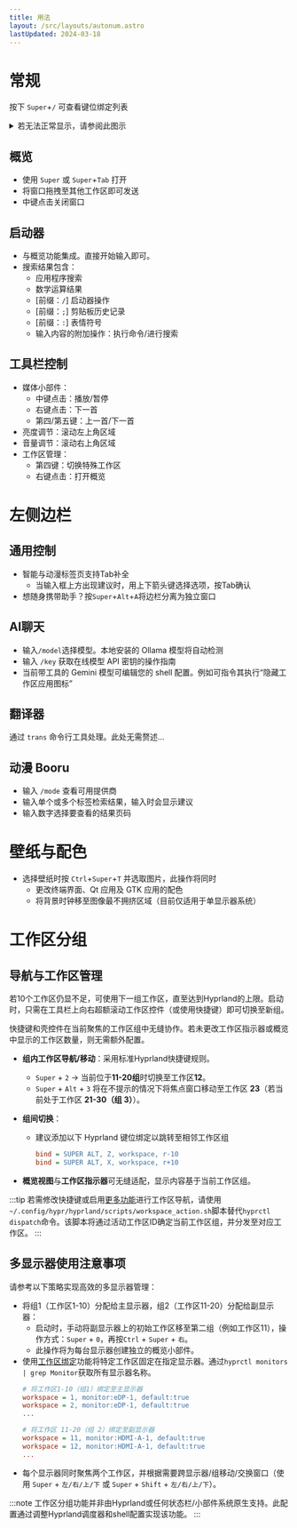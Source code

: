 ```yaml
---
title: 用法
layout: /src/layouts/autonum.astro
lastUpdated: 2024-03-18
---
```


# 常规

按下 `Super`+`/` 可查看键位绑定列表

<details> 
  <summary>若无法正常显示，请参阅此图示</summary>

  <img width="1412" height="828" alt="image" src="https://github.com/user-attachments/assets/8f7bd216-9e03-47e3-8709-0008772a4133" />

</details>

## 概览

- 使用 `Super` 或 `Super`+`Tab` 打开
- 将窗口拖拽至其他工作区即可发送
- 中键点击关闭窗口

## 启动器

- 与概览功能集成。直接开始输入即可。
- 搜索结果包含：
  - 应用程序搜索
  - 数学运算结果
  - [前缀：`/`] 启动器操作
  - [前缀：`;`] 剪贴板历史记录
  - [前缀：`:`] 表情符号
  - 输入内容的附加操作：执行命令/进行搜索

## 工具栏控制
- 媒体小部件：
  - 中键点击：播放/暂停
  - 右键点击：下一首
  - 第四/第五键：上一首/下一首
- 亮度调节：滚动左上角区域
- 音量调节：滚动右上角区域
- 工作区管理：
  - 第四键：切换特殊工作区
  - 右键点击：打开概览

# 左侧边栏

## 通用控制
- 智能与动漫标签页支持Tab补全
  - 当输入框上方出现建议时，用上下箭头键选择选项，按Tab确认
- 想随身携带助手？按`Super`+`Alt`+`A`将边栏分离为独立窗口

## AI聊天

- 输入`/model`选择模型。本地安装的 Ollama 模型将自动检测
- 输入 `/key` 获取在线模型 API 密钥的操作指南
- 当前带工具的 Gemini 模型可编辑您的 shell 配置。例如可指令其执行“隐藏工作区应用图标”

## 翻译器

通过 `trans` 命令行工具处理。此处无需赘述...

## 动漫 Booru

- 输入 `/mode` 查看可用提供商
- 输入单个或多个标签检索结果，输入时会显示建议
- 输入数字选择要查看的结果页码

# 壁纸与配色
- 选择壁纸时按 `Ctrl`+`Super`+`T` 并选取图片，此操作将同时
  - 更改终端界面、Qt 应用及 GTK 应用的配色
  - 将背景时钟移至图像最不拥挤区域（目前仅适用于单显示器系统）

# 工作区分组

## 导航与工作区管理

若10个工作区仍显不足，可使用下一组工作区，直至达到Hyprland的上限。启动时，只需在工具栏上向右超额滚动工作区控件（或使用快捷键）即可切换至新组。

快捷键和壳控件在当前聚焦的工作区组中无缝协作。若未更改工作区指示器或概览中显示的工作区数量，则无需额外配置。

- **组内工作区导航/移动**：采用标准Hyprland快捷键规则。
  - `Super` + `2` → 当前位于**11-20组**时切换至工作区**12**。
  - `Super` + `Alt` + `3` 将在不提示的情况下将焦点窗口移动至工作区 **23**（若当前处于工作区 **21-30（组 3）**）。

- **组间切换**：
  - 建议添加以下 Hyprland 键位绑定以跳转至相邻工作区组
    ```ini title="~/.config/hypr/custom/keybinds.conf"
    bind = SUPER ALT, Z, workspace, r-10
    bind = SUPER ALT, X, workspace, r+10
    ```
- **概览视图**与**工作区指示器**可无缝适配，显示内容基于当前工作区组。
  
:::tip
若需修改快捷键或启用[更多功能](https://wiki.hyprland.org/Configuring/Dispatchers/)进行工作区导航，请使用`~/.config/hypr/hyprland/scripts/workspace_action.sh`脚本替代`hyprctl dispatch`命令。该脚本将通过活动工作区ID确定当前工作区组，并分发至对应工作区。
:::

## 多显示器使用注意事项

请参考以下策略实现高效的多显示器管理：
- 将组1（工作区1-10）分配给主显示器，组2（工作区11-20）分配给副显示器：
  - 启动时，手动将副显示器上的初始工作区移至第二组（例如工作区11），操作方式：`Super` + `0`，再按`Ctrl` + `Super` + `右`。
  - 此操作将为每台显示器创建独立的概览小部件。
- 使用[工作区绑定](https://wiki.hyprland.org/Configuring/Workspace-Rules/#rules)功能将特定工作区固定在指定显示器。通过`hyprctl monitors | grep Monitor`获取所有显示器名称。
  ```ini title="~/.config/custom/general.conf"
  # 将工作区1-10（组1）绑定至主显示器
  workspace = 1, monitor:eDP-1, default:true
  workspace = 2, monitor:eDP-1, default:true
  ...

  # 将工作区 11-20（组 2）绑定至副显示器
  workspace = 11, monitor:HDMI-A-1, default:true
  workspace = 12, monitor:HDMI-A-1, default:true
  ...
  ```
- 每个显示器同时聚焦两个工作区，并根据需要跨显示器/组移动/交换窗口（使用 `Super` + `左/右/上/下` 或 `Super` + `Shift` + `左/右/上/下`）。

:::note
工作区分组功能并非由Hyprland或任何状态栏/小部件系统原生支持。此配置通过调整Hyprland调度器和shell配置实现该功能。
:::
